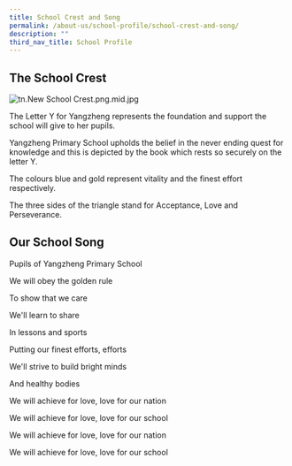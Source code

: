 ```yaml
---
title: School Crest and Song
permalink: /about-us/school-profile/school-crest-and-song/
description: ""
third_nav_title: School Profile
---
```

The School Crest
----------------

![tn.New School Crest.png.mid.jpg](https://yangzhengpri.moe.edu.sg/qql/slot/u703/2022/About%20Us/School%20Profile/School%20Crest%20and%20Song/tn.New%20School%20Crest.png.mid.jpg)  

The Letter Y for Yangzheng represents the foundation and support the school will give to her pupils.

  

Yangzheng Primary School upholds the belief in the never ending quest for knowledge and this is depicted by the book which rests so securely on the letter Y.

  

The colours blue and gold represent vitality and the finest effort respectively.

  

The three sides of the triangle stand for Acceptance, Love and Perseverance.

Our School Song
---------------

Pupils of Yangzheng Primary School

We will obey the golden rule

To show that we care

We'll learn to share

In lessons and sports

Putting our finest efforts, efforts

We'll strive to build bright minds

And healthy bodies

  

We will achieve for love, love for our nation

We will achieve for love, love for our school

We will achieve for love, love for our nation

We will achieve for love, love for our school